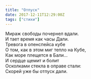 ```yaml
---
title: "Отпуск"
date: 2017-12-11T12:29:00Z
tags: ["стихи"]
---
```


Мираж свободы почернел вдали.  
И тает время как часы Дали.  
Тревога в опенспейса кубе  
О том, как в этом миг тепло на Кубе,  
Как море плещется в Бали…  
И сердце щемит и болит  
Осколками стекла в оправе стали:  
Скорей уже бы отпуск дали.  
